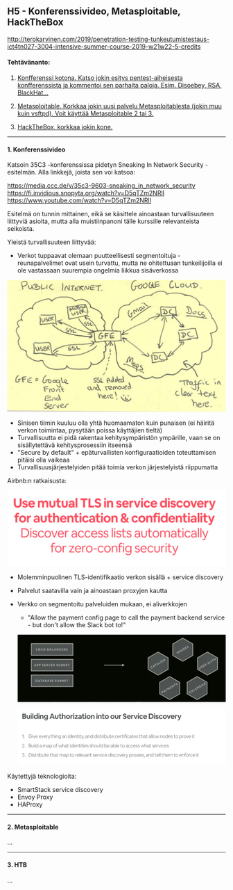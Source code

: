 ## H5 - Konferenssivideo, Metasploitable, HackTheBox

http://terokarvinen.com/2019/penetration-testing-tunkeutumistestaus-ict4tn027-3004-intensive-summer-course-2019-w21w22-5-credits

#### Tehtävänanto:

1. [Konfferenssi kotona. Katso jokin esitys pentest-aiheisesta konfferenssista ja kommentoi sen parhaita paloja. Esim. Disoebey, RSA, BlackHat…](#tehtava1)

2. [Metasploitable. Korkkaa jokin uusi palvelu Metasploitablesta (jokin muu kuin vsftpd). Voit käyttää Metasploitable 2 tai 3.](#tehtava2)

3. [HackTheBox, korkkaa jokin kone.](#tehtava3)

---

#### <a id="tehtava1">1. Konferenssivideo </a>

Katsoin 35C3 -konferenssissa pidetyn Sneaking In Network Security -esitelmän. Alla linkkejä, joista sen voi katsoa:

https://media.ccc.de/v/35c3-9603-sneaking_in_network_security \
https://fi.invidious.snopyta.org/watch?v=D5qTZm2NRlI \
https://www.youtube.com/watch?v=D5qTZm2NRlI

Esitelmä on tunnin mittainen, eikä se käsittele ainoastaan turvallisuuteen liittyviä asioita, mutta alla muistiinpanoni tälle kurssille relevanteista seikoista.

Yleistä turvallisuuteen liittyvää:

- Verkot tuppaavat olemaan puutteellisesti segmentoituja - reunapalvelimet ovat usein turvattu, mutta ne ohitettuaan tunkeilijoilla ei ole vastassaan suurempia ongelmia liikkua sisäverkossa

![google](/h5-conference-htb/screenshots/google.jpg)

- Sinisen tiimin kuuluu olla yhtä huomaamaton kuin punaisen (ei häiritä verkon toimintaa, pysytään poissa käyttäjien tieltä)
- Turvallisuutta ei pidä rakentaa kehitysympäristön ympärille, vaan se on sisällytettävä kehitysprosessiin itseensä
- "Secure by default" + epäturvallisten konfiguraatioiden toteuttamisen pitäisi olla vaikeaa
- Turvallisuusjärjestelyiden pitää toimia verkon järjestelyistä riippumatta

Airbnb:n ratkaisusta:

![airbnb-1](/h5-conference-htb/screenshots/airbnb-1.png)

- Molemminpuolinen TLS-identifikaatio verkon sisällä + service discovery
- Palvelut saatavilla vain ja ainoastaan proxyjen kautta
- Verkko on segmentoitu palveluiden mukaan, ei aliverkkojen
	- "Allow the payment config page to call the payment backend service - but don't allow the Slack bot to!"
	
  ![airbnb-2](/h5-conference-htb/screenshots/airbnb-2.png)
  
  ![airbnb-3](/h5-conference-htb/screenshots/airbnb-3.png)

Käytettyjä teknologioita:

- SmartStack service discovery
- Envoy Proxy
- HAProxy

---

#### <a id="tehtava2">2. Metasploitable</a>

...

---

#### <a id="tehtava3">3. HTB</a>

...
